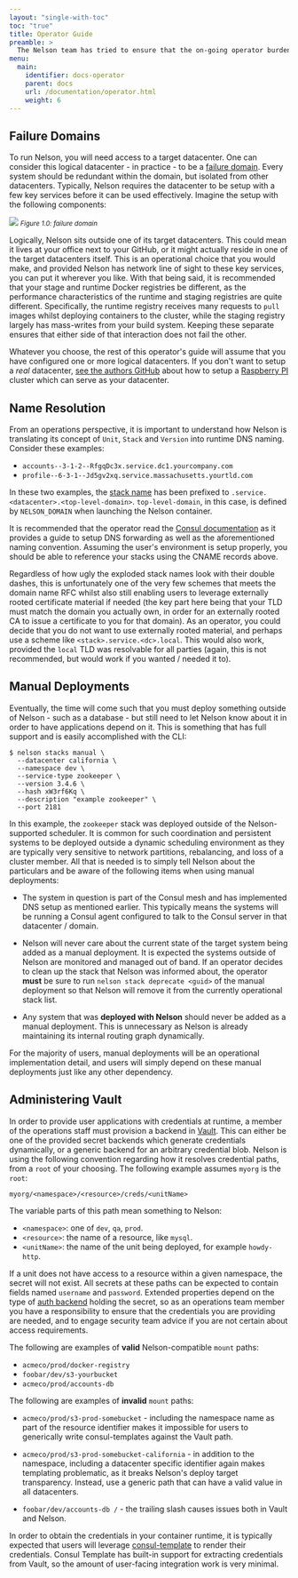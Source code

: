 ```yaml
---
layout: "single-with-toc"
toc: "true"
title: Operator Guide
preamble: >
  The Nelson team has tried to ensure that the on-going operator burden of the system is as minimal as possible. To achieve this, we have front-loaded some of the operator complexity and it is important to read through this documentation to understand the operational trade-offs that have been made.
menu:
  main:
    identifier: docs-operator
    parent: docs
    url: /documentation/operator.html
    weight: 6
---
```


## Failure Domains

To run Nelson, you will need access to a target datacenter. One can consider this logical datacenter - in practice - to be a [failure domain](https://en.wikipedia.org/wiki/Failure_domain). Every system should be redundant within the domain, but isolated from other datacenters. Typically, Nelson requires the datacenter to be setup with a few key services before it can be used effectively. Imagine the setup with the following components:

<div class="clearing">
  <img src="/img/atomic-datacenter.png" />
  <small><em>Figure 1.0: failure domain</em></small>
</div>

Logically, Nelson sits outside one of its target datacenters. This could mean it lives at your office next to your GitHub, or it might actually reside in one of the target datacenters itself. This is an operational choice that you would make, and provided Nelson has network line of sight to these key services, you can put it wherever you like. With that being said, it is recommended that your stage and runtime Docker registries be different, as the performance characteristics of the runtime and staging registries are quite different. Specifically, the runtime registry receives many requests to `pull` images whilst deploying containers to the cluster, while the staging registry largely has mass-writes from your build system. Keeping these separate ensures that either side of that interaction does not fail the other.

Whatever you choose, the rest of this operator's guide will assume that you have configured one or more logical datacenters. If you don't want to setup a *real* datacenter, [see the authors GitHub](https://github.com/timperrett/hashpi) about how to setup a [Raspberry PI](https://www.raspberrypi.org/) cluster which can serve as your datacenter.

## Name Resolution

From an operations perspective, it is important to understand how Nelson is translating its concept of `Unit`, `Stack` and `Version` into runtime DNS naming. Consider these examples:

+ `accounts--3-1-2--RfgqDc3x.service.dc1.yourcompany.com`
+ `profile--6-3-1--Jd5gv2xq.service.massachusetts.yourtld.com`

In these two examples, the [stack name](/getting-started/index.html) has been prefixed to `.service.<datacenter>.<top-level-domain>`. `top-level-domain`, in this case, is defined by `NELSON_DOMAIN` when launching the Nelson container.

It is recommended that the operator read the [Consul documentation](https://www.consul.io/docs/guides/forwarding.html) as it provides a guide to setup DNS forwarding as well as the aforementioned naming convention. Assuming the user's environment is setup properly, you should be able to reference your stacks using the CNAME records above.

Regardless of how ugly the exploded stack names look with their double dashes, this is unfortunately one of the very few schemes that meets the domain name RFC whilst also still enabling users to leverage externally rooted certificate material if needed (the key part here being that your TLD must match the domain you actually own, in order for an externally rooted CA to issue a certificate to you for that domain). As an operator, you could decide that you do not want to use externally rooted material, and perhaps use a scheme like `<stack>.service.<dc>.local`. This would also work, provided the `local` TLD was resolvable for all parties (again, this is not recommended, but would work if you wanted / needed it to).

## Manual Deployments

Eventually, the time will come such that you must deploy something outside of Nelson - such as a database - but still need to let Nelson know about it in order to have applications depend on it. This is something that has full support and is easily accomplished with the CLI:

```
$ nelson stacks manual \
  --datacenter california \
  --namespace dev \
  --service-type zookeeper \
  --version 3.4.6 \
  --hash xW3rf6Kq \
  --description "example zookeeper" \
  --port 2181
```

In this example, the `zookeeper` stack was deployed outside of the Nelson-supported scheduler. It is common for such coordination and persistent systems to be deployed outside a dynamic scheduling environment as they are typically very sensitive to network partitions, rebalancing, and loss of a cluster member. All that is needed is to simply tell Nelson about the particulars and be aware of the following items when using manual deployments:

+ The system in question is part of the Consul mesh and has implemented DNS setup as mentioned earlier. This typically means the systems will be running a Consul agent configured to talk to the Consul server in that datacenter / domain.

+ Nelson will never care about the current state of the target system being added as a manual deployment. It is expected the systems outside of Nelson are monitored and managed out of band. If an operator decides to clean up the stack that Nelson was informed about, the operator **must** be sure to run `nelson stack deprecate <guid>` of the manual deployment so that Nelson will remove it from the currently operational stack list.

+ Any system that was **deployed with Nelson** should never be added as a manual deployment. This is unnecessary as Nelson is already maintaining its internal routing graph dynamically.

For the majority of users, manual deployments will be an operational implementation detail, and users will simply depend on these manual deployments just like any other dependency.

## Administering Vault

In order to provide user applications with credentials at runtime, a member of the operations staff must provision a backend in [Vault](https://www.vaultproject.io/). This can either be one of the provided secret backends which generate credentials dynamically, or a generic backend for an arbitrary credential blob. Nelson is using the following convention regarding how it resolves credential paths, from a `root` of your choosing. The following example assumes `myorg` is the `root`:

```
myorg/<namespace>/<resource>/creds/<unitName>
```

The variable parts of this path mean something to Nelson:

- `<namespace>`: one of `dev`, `qa`, `prod`.
- `<resource>`: the name of a resource, like `mysql`.
- `<unitName>`: the name of the unit being deployed, for example `howdy-http`.

If a unit does not have access to a resource within a given namespace, the secret will not exist.  All secrets at these paths can be expected to contain fields named `username` and `password`. Extended properties depend on the type of [auth backend](https://www.vaultproject.io/docs/auth/index.html) holding the secret, so as an operations team member you have a responsibility to ensure that the credentials you are providing are needed, and to engage security team advice if you are not certain about access requirements.

The following are examples of **valid** Nelson-compatible `mount` paths:

+ `acmeco/prod/docker-registry`
+ `foobar/dev/s3-yourbucket`
+ `acmeco/prod/accounts-db`

The following are examples of **invalid** `mount` paths:

+ `acmeco/prod/s3-prod-somebucket` - including the namespace name as part of the resource identifier makes it impossible for users to generically write consul-templates against the Vault path.

+ `acmeco/prod/s3-prod-somebucket-california` - in addition to the namespace, including a datacenter specific identifier again makes templating problematic, as it breaks Nelson's deploy target transparency. Instead, use a generic path that can have a valid value in all datacenters.

+ `foobar/dev/accounts-db /` - the trailing slash causes issues both in Vault and Nelson.

In order to obtain the credentials in your container runtime, it is typically expected that users will leverage [consul-template](https://github.com/hashicorp/consul-template) to render their credentials. Consul Template has built-in support for extracting credentials from Vault, so the amount of user-facing integration work is very minimal.
